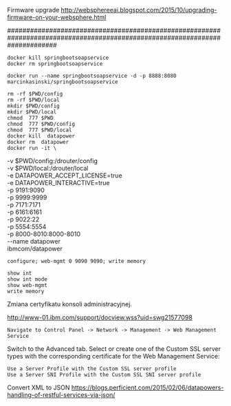 Firmware upgrade
http://websphereeai.blogspot.com/2015/10/upgrading-firmware-on-your-websphere.html


#############################################################################################################################

	docker kill springbootsoapservice
	docker rm springbootsoapservice
	
	docker run --name springbootsoapservice -d -p 8888:8080  marcinkasinski/springbootsoapservice

    rm -rf $PWD/config
    rm -rf $PWD/local
    mkdir $PWD/config
    mkdir $PWD/local
    chmod  777 $PWD
    chmod  777 $PWD/config
    chmod  777 $PWD/local
	docker kill  datapower 
	docker rm  datapower 
	docker run -it \
   -v $PWD/config:/drouter/config \
   -v $PWD/local:/drouter/local \
   -e DATAPOWER_ACCEPT_LICENSE=true \
   -e DATAPOWER_INTERACTIVE=true \
   -p 9191:9090 \
   -p 9999:9999 \
   -p 7171:7171 \
   -p 6161:6161 \
   -p 9022:22 \
   -p 5554:5554 \
   -p 8000-8010:8000-8010 \
   --name datapower \
   ibmcom/datapower

    configure; web-mgmt 0 9090 9090; write memory
   
    show int
    show int mode
    show web-mgmt
    write memory
    
Zmiana certyfikatu konsoli administracyjnej.
 
http://www-01.ibm.com/support/docview.wss?uid=swg21577098
    
    Navigate to Control Panel -> Network -> Management -> Web Management Service
Switch to the Advanced tab.
Select or create one of the Custom SSL server types with the corresponding certificate for the Web Management Service:

    Use a Server Profile with the Custom SSL server profile
    Use a Server SNI Profile with the Custom SSL SNI server profile 
    
    
    
Convert XML to JSON
https://blogs.perficient.com/2015/02/06/datapowers-handling-of-restful-services-via-json/
    